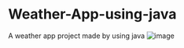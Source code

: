 # Weather-App-using-java
A weather app project made by using java 
![image](https://user-images.githubusercontent.com/64027751/183046407-2b79ff2f-be22-411e-828e-5d58e02e5121.png)
